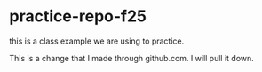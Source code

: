 # practice-repo-f25
this is a class example we are using to practice.

This is a change that I made through github.com. I will pull it down.
